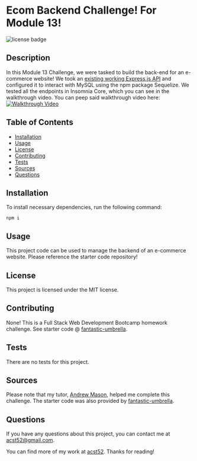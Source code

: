 # Ecom Backend Challenge! For Module 13!
![license badge](https://img.shields.io/badge/license-MIT-brightgreen)

## Description

In this Module 13 Challenge, we were tasked to build the back-end for an e-commerce website! We took an [existing working Express.js API](https://github.com/coding-boot-camp/fantastic-umbrella) and configured it to interact with MySQL using the npm package Sequelize. We tested all the endpoints in Insomnia Core, which you can see in the walkthrough video. You can peep said walkthrough video here: 
[![Walkthrough Video](https://user-images.githubusercontent.com/116177485/233114896-ed950b77-7bdd-4410-87bf-6a2f27c3f8f1.png)](https://drive.google.com/file/d/1yTSH7QAv1dDj6KWegUHgSyVFrFIM70tX/view)

## Table of Contents

* [Installation](#installation)
* [Usage](#usage)
* [License](#license)
* [Contributing](#contributing)
* [Tests](#tests)
* [Sources](#sources)
* [Questions](#questions)

## Installation

To install necessary dependencies, run the following command: 
```
npm i
```

## Usage

This project code can be used to manage the backend of an e-commerce website. Please reference the starter code repository!

## License

This project is licensed under the MIT license.

## Contributing

None! This is a Full Stack Web Development Bootcamp homework challenge. See starter code @ [fantastic-umbrella](https://github.com/coding-boot-camp/fantastic-umbrella).

## Tests

There are no tests for this project.

## Sources

Please note that my tutor, [Andrew Mason](https://github.com/atmason90), helped me complete this challenge. The starter code was also provided by [fantastic-umbrella](https://github.com/coding-boot-camp/fantastic-umbrella).

## Questions

If you have any questions about this project, you can contact me at acst52@gmail.com.

You can find more of my work at [acst52](https://github.com/acst52/). Thanks for reading!
